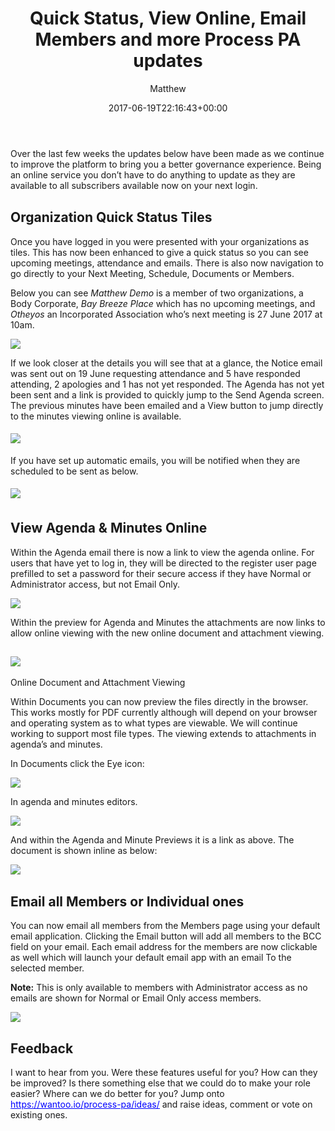 ﻿---
id: 8921
title: Quick Status, View Online, Email Members and more Process PA updates
date: 2017-06-19T22:16:43+00:00
author: Matthew
layout: post
guid: http://processpa.com/?p=8921
permalink: /ExecutiveMatters/quick-status-view-online-email-members-and-more-process-pa-updates/
---
Over the last few weeks the updates below have been made as we continue to improve the platform to bring you a better governance experience. Being an online service you don&#8217;t have to do anything to update as they are available to all subscribers available now on your next login.

## Organization Quick Status Tiles<span style="color: #1e4e79; font-size: 16pt;"><br /> </span>

Once you have logged in you were presented with your organizations as tiles. This has now been enhanced to give a quick status so you can see upcoming meetings, attendance and emails. There is also now navigation to go directly to your Next Meeting, Schedule, Documents or Members.

Below you can see _Matthew Demo_ is a member of two organizations, a Body Corporate, _Bay Breeze Place_ which has no upcoming meetings, and _Otheyos_ an Incorporated Association who&#8217;s next meeting is 27 June 2017 at 10am.

![](http://processpa.com/wp-content/uploads/2017/06/061917_1226_QuickStatus1.png)

If we look closer at the details you will see that at a glance, the Notice email was sent out on 19 June requesting attendance and 5 have responded attending, 2 apologies and 1 has not yet responded. The Agenda has not yet been sent and a link is provided to quickly jump to the Send Agenda screen. The previous minutes have been emailed and a View button to jump directly to the minutes viewing online is available.

![](http://processpa.com/wp-content/uploads/2017/06/061917_1226_QuickStatus2.png)<span style="color: #1e4e79; font-size: 16pt;"><strong><br /> </strong></span>

If you have set up automatic emails, you will be notified when they are scheduled to be sent as below.

![](http://processpa.com/wp-content/uploads/2017/06/061917_1226_QuickStatus3.png)<span style="color: #1e4e79; font-size: 16pt;"><strong><br /> </strong></span>

## View Agenda & Minutes Online<span style="color: #1e4e79; font-size: 16pt;"><strong><br /> </strong></span>

Within the Agenda email there is now a link to view the agenda online. For users that have yet to log in, they will be directed to the register user page prefilled to set a password for their secure access if they have Normal or Administrator access, but not Email Only.

![](http://processpa.com/wp-content/uploads/2017/06/061917_1226_QuickStatus4.png)

Within the preview for Agenda and Minutes the attachments are now links to allow online viewing with the new online document and attachment viewing.

## ![](http://processpa.com/wp-content/uploads/2017/06/061917_1226_QuickStatus5.png)
  
Online Document and Attachment Viewing

Within Documents you can now preview the files directly in the browser. This works mostly for PDF currently although will depend on your browser and operating system as to what types are viewable. We will continue working to support most file types. The viewing extends to attachments in agenda&#8217;s and minutes.

In Documents click the Eye icon:

![](http://processpa.com/wp-content/uploads/2017/06/061917_1226_QuickStatus6.png)

In agenda and minutes editors.

![](http://processpa.com/wp-content/uploads/2017/06/061917_1226_QuickStatus7.png)

And within the Agenda and Minute Previews it is a link as above. The document is shown inline as below:

![](http://processpa.com/wp-content/uploads/2017/06/061917_1226_QuickStatus8.png)

## Email all Members or Individual ones<span style="color: #1e4e79; font-size: 16pt;"><strong><br /> </strong></span>

You can now email all members from the Members page using your default email application. Clicking the Email button will add all members to the BCC field on your email. Each email address for the members are now clickable as well which will launch your default email app with an email To the selected member.

**Note:** This is only available to members with Administrator access as no emails are shown for Normal or Email Only access members.

![](http://processpa.com/wp-content/uploads/2017/06/061917_1226_QuickStatus9.png)

## Feedback<span style="color: #323e4f; font-family: Calibri Light; font-size: 15pt;"><br /> </span>

I want to hear from you. Were these features useful for you? How can they be improved? Is there something else that we could do to make your role easier? Where can we do better for you? Jump onto [<span style="color: blue; text-decoration: underline;">https://wantoo.io/process-pa/ideas/</span>](https://wantoo.io/process-pa/ideas/) and raise ideas, comment or vote on existing ones.